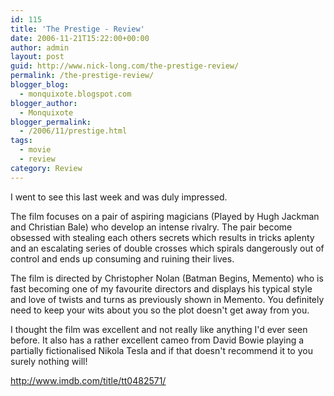```yaml
---
id: 115
title: 'The Prestige - Review'
date: 2006-11-21T15:22:00+00:00
author: admin
layout: post
guid: http://www.nick-long.com/the-prestige-review/
permalink: /the-prestige-review/
blogger_blog:
  - monquixote.blogspot.com
blogger_author:
  - Monquixote
blogger_permalink:
  - /2006/11/prestige.html
tags:
  - movie
  - review
category: Review
---
```

<span>I went to see this last week and was duly impressed.</span> 

<span>The film focuses on a pair of aspiring magicians (Played by Hugh Jackman and Christian Bale) who develop an intense rivalry. The pair become obsessed with stealing each others secrets which results in tricks aplenty and an escalating series of double crosses which spirals dangerously out of control and ends up consuming and ruining their lives.</span>

<span>The film is directed by Christopher Nolan (Batman Begins, Memento) who is fast becoming one of my favourite directors and displays his typical style and love of twists and turns as previously shown in Memento. You definitely need to keep your wits about you so the plot doesn't get away from you.</span>

<span>I thought the film was excellent and not really like anything I'd ever seen before. It also has a rather excellent cameo from David Bowie playing a partially fictionalised Nikola Tesla and if that doesn't recommend it to you surely nothing will!</span>

[<u><span>http://www.imdb.com/title/tt0482571/</span></u>](http://www.imdb.com/title/tt0482571/)